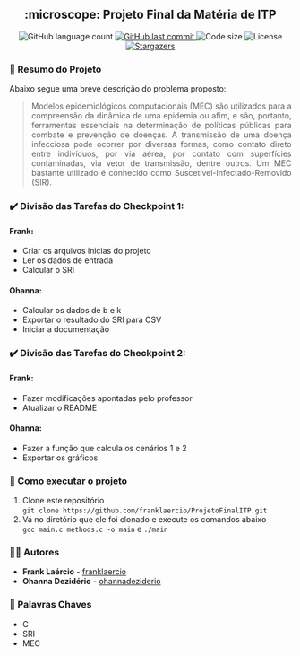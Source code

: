 <h2 align="center"> 
  :microscope: Projeto Final da Matéria de ITP
</h1>

<p align="center">
  <img alt="GitHub language count" src="https://img.shields.io/github/languages/count/franklaercio/ProjetoFinalITP?color=%2304D361">
  
  <a href="https://github.com/franklaercio/ProjetoFinalITP/commits/master">
    <img alt="GitHub last commit" src="https://img.shields.io/github/last-commit/franklaercio/ProjetoFinalITP">
  </a>
  
  <img alt="Code size" src="https://img.shields.io/github/languages/code-size/franklaercio/ProjetoFinalITP">

  <img alt="License" src="https://img.shields.io/badge/license-MIT-brightgreen">
   <a href="https://github.com/franklaercio/ProjetoFinalITP/stargazers">
    <img alt="Stargazers" src="https://img.shields.io/github/stars/franklaercio/ProjetoFinalITP?style=social">
  </a>
</p>

### :bookmark_tabs: Resumo do Projeto
Abaixo segue uma breve descrição do problema proposto:

> <p style="text-align: justify;"> Modelos epidemiológicos computacionais (MEC) são utilizados para a compreensão da dinâmica de uma epidemia ou afim, e são, portanto, ferramentas essenciais na determinação de políticas públicas para combate e prevenção de doenças.  A transmissão de uma doença infecciosa pode ocorrer por diversas formas, como contato direto entre indivíduos, por via aérea, por contato com superfícies contaminadas, via vetor de transmissão, dentre outros. Um MEC bastante utilizado é conhecido como Suscetível-Infectado-Removido (SIR).</p>

### :heavy_check_mark: Divisão das Tarefas do Checkpoint 1:
#### Frank:
- Criar os arquivos inicias do projeto
- Ler os dados de entrada
- Calcular o SRI
#### Ohanna:
- Calcular os dados de b e k
- Exportar o resultado do SRI para CSV
- Iniciar a documentação

### :heavy_check_mark: Divisão das Tarefas do Checkpoint 2:
#### Frank:
- Fazer modificações apontadas pelo professor
- Atualizar o README
#### Ohanna:
- Fazer a função que calcula os cenários 1 e 2
- Exportar os gráficos

### :mag_right: Como executar o projeto

1. Clone este repositório <br/>
`git clone https://github.com/franklaercio/ProjetoFinalITP.git` <br/>
2. Vá no diretório que ele foi clonado e execute os comandos abaixo <br/>
`gcc main.c methods.c -o main` e `./main` <br/>

### :man_technologist: Autores
* **Frank Laércio** - [franklaercio](https://github.com/franklaercio)
* **Ohanna Dezidério** - [ohannadeziderio](https://github.com/ohannadeziderio)

### :newspaper: Palavras Chaves

- C
- SRI
- MEC
